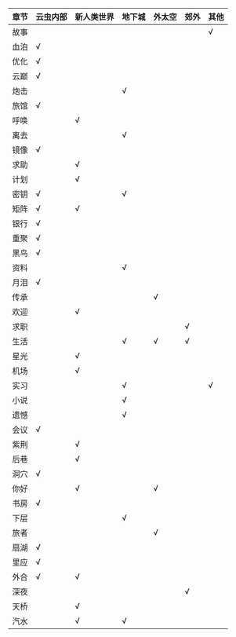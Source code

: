 | 章节 | 云虫内部 | 新人类世界 | 地下城 | 外太空 | 郊外 | 其他 |
|----|------|-------|-----|-----|----|----|
| 故事 |      |       |     |     |    | √  |
| 血泊 | √    |       |     |     |    |    |
| 优化 | √    |       |     |     |    |    |
| 云巅 | √    |       |     |     |    |    |
| 炮击 |      |       | √   |     |    |    |
| 旅馆 | √    |       |     |     |    |    |
| 呼唤 |      | √     |     |     |    |    |
| 离去 |      |       | √   |     |    |    |
| 镜像 | √    |       |     |     |    |    |
| 求助 |      | √     |     |     |    |    |
| 计划 |      | √     |     |     |    |    |
| 密钥 | √    |       | √   |     |    |    |
| 矩阵 | √    | √     |     |     |    |    |
| 银行 | √    |       |     |     |    |    |
| 重聚 | √    |       |     |     |    |    |
| 黑鸟 | √    |       |     |     |    |    |
| 资料 |      |       | √   |     |    |    |
| 月泪 | √    |       |     |     |    |    |
| 传承 |      |       |     | √   |    |    |
| 欢迎 |      | √     |     |     |    |    |
| 求职 |      |       |     |     | √  |    |
| 生活 |      |       | √   | √   | √  |    |
| 星光 |      | √     |     |     |    |    |
| 机场 |      | √     |     |     |    |    |
| 实习 |      |       | √   |     |    | √  |
| 小说 |      |       | √   |     |    |    |
| 遗憾 |      |       | √   |     |    |    |
| 会议 | √    |       |     |     |    |    |
| 紫荆 |      | √     |     |     |    |    |
| 后巷 |      | √     |     |     |    |    |
| 洞穴 | √    |       |     |     |    |    |
| 你好 |      | √     |     | √   |    |    |
| 书房 | √    |       |     |     |    |    |
| 下层 |      |       | √   |     |    |    |
| 旅者 |      |       |     | √   |    |    |
| 扇湖 | √    |       |     |     |    |    |
| 里应 | √    |       |     |     |    |    |
| 外合 | √    | √     |     |     |    |    |
| 深夜 |      |       |     |     | √  |    |
| 天桥 |      | √     |     |     |    |    |
| 汽水 |      | √     | √   |     |    |    |



